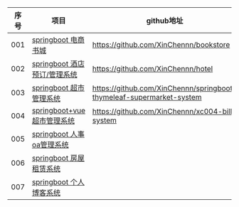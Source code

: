 | 序号 | 项目                                                         | github地址                                                   | gitee地址                                                    |
| ---- | ------------------------------------------------------------ | ------------------------------------------------------------ | ------------------------------------------------------------ |
| 001  | [springboot 电商书城](https://github.com/XinChennn/bookstore) | https://github.com/XinChennn/bookstore                       | https://gitee.com/xinchennn/bookstore                        |
| 002  | [springboot 酒店预订/管理系统](https://github.com/XinChennn/hotel) | https://github.com/XinChennn/hotel                           | https://gitee.com/xinchennn/hotel                            |
| 003  | [springboot 超市管理系统](https://github.com/XinChennn/springboot-thymeleaf-supermarket-system) | https://github.com/XinChennn/springboot-thymeleaf-supermarket-system | https://gitee.com/xinchennn/springboot-thymeleaf-supermarket-system |
| 004  | [springboot+vue 超市管理系统](https://github.com/XinChennn/xc004-bill-system) | https://github.com/XinChennn/xc004-bill-system               | https://gitee.com/xinchennn/xc004-bill-system                |
| 005  | [springboot 人事oa管理系统]()                                |                                                              |                                                              |
| 006  | [springboot 房屋租赁系统]()                                  |                                                              |                                                              |
| 007  | [springboot 个人博客系统]()                                  |                                                              |                                                              |

